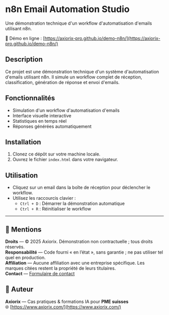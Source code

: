 # n8n Email Automation Studio

Une démonstration technique d'un workflow d'automatisation d'emails utilisant n8n.

🚀 Démo en ligne : [https://axiorix-pro.github.io/demo-n8n/](https://axiorix-pro.github.io/demo-n8n/)

## Description

Ce projet est une démonstration technique d'un système d'automatisation d'emails utilisant n8n. Il simule un workflow complet de réception, classification, génération de réponse et envoi d'emails.

## Fonctionnalités

- Simulation d'un workflow d'automatisation d'emails
- Interface visuelle interactive
- Statistiques en temps réel
- Réponses générées automatiquement

## Installation

1. Clonez ce dépôt sur votre machine locale.
2. Ouvrez le fichier `index.html` dans votre navigateur.

## Utilisation

- Cliquez sur un email dans la boîte de réception pour déclencher le workflow.
- Utilisez les raccourcis clavier :
  - `Ctrl + D` : Démarrer la démonstration automatique
  - `Ctrl + R` : Réinitialiser le workflow

---

## 🧾 Mentions

**Droits** — © 2025 Axiorix. Démonstration non contractuelle ; tous droits réservés.  
**Responsabilité** — Code fourni « en l’état », sans garantie ; ne pas utiliser tel quel en production.  
**Affiliation** — Aucune affiliation avec une entreprise spécifique. Les marques citées restent la propriété de leurs titulaires.  
**Contact** — [Formulaire de contact](https://www.axiorix.com/#contact)

## 🤝 Auteur

**Axiorix** — Cas pratiques & formations IA pour **PME suisses**  
🌐 [https://www.axiorix.com/](https://www.axiorix.com/)
